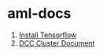 # aml-docs
1. [Install Tensorflow](install_tensorflow.ipynb)
2. [DCC Cluster Document](dcc-cluster.ipynb)